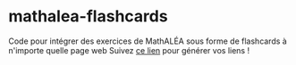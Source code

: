 # mathalea-flashcards
Code pour intégrer des exercices de MathALÉA sous forme de flashcards à n'importe quelle page web
Suivez [ce lien](https://gvalmont.github.io/mathalea-flashcards/index.html) pour générer vos liens !